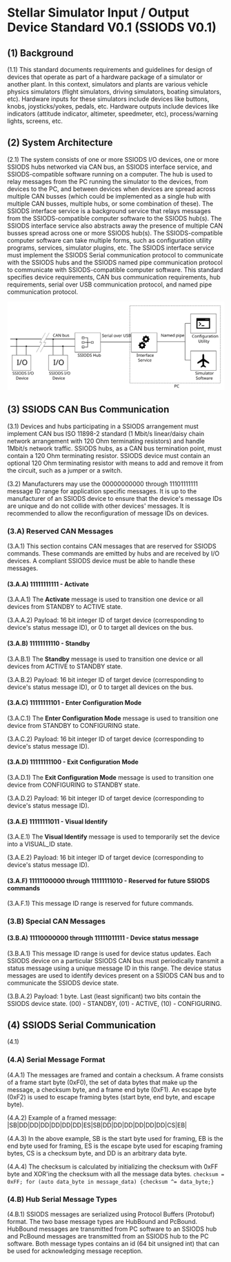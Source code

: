 # Stellar Simulator Input / Output Device Standard V0.1 (SSIODS V0.1)

## (1) Background

(1.1) This standard documents requirements and guidelines for design of devices that operate as part of a hardware package of a simulator or another plant. In this context, simulators and plants are various vehicle physics simulators (flight simulators, driving simulators, boating simulators, etc). Hardware inputs for these simulators include devices like buttons, knobs, joysticks/yokes, pedals, etc. Hardware outputs include devices like indicators (attitude indicator, altimeter, speedmeter, etc), process/warning lights, screens, etc.

## (2) System Architecture

(2.1) The system consists of one or more SSIODS I/O devices, one or more SSIODS hubs networked via CAN bus, an SSIODS interface service, and SSIODS-compatible software running on a computer. The hub is used to relay messages from the PC running the simulator to the devices, from devices to the PC, and between devices when devices are spread across multiple CAN busses (which could be implemented as a single hub with multiple CAN busses, multiple hubs, or some combination of these). The SSIODS interface service is a background service that relays messages from the SSIODS-compatible computer software to the SSIODS hub(s). The SSIODS interface service also abstracts away the presence of multiple CAN busses spread across one or more SSIODS hub(s).  The SSIODS-compatible computer software can take multiple forms, such as configuration utility programs, services, simulator plugins, etc. The SSIODS interface service must implement the SSIODS Serial communication protocol to communicate with the SSIODS hubs and the SSIODS named pipe communication protocol to communicate with SSIODS-compatible computer software. This standard specifies device requirements, CAN bus communication requirements, hub requirements, serial over USB communication protocol, and named pipe communication protocol.

![Diagram showing a series of SSIODS devices connected to a SSIODS hub](./images/system-architecture.svg)

## (3) SSIODS CAN Bus Communication

(3.1) Devices and hubs participating in a SSIODS arrangement must implement CAN bus ISO 11898-2 standard (1 Mbit/s linear/daisy chain network arrangement with 120 Ohm terminating resistors) and handle 1Mbit/s network traffic. SSIODS hubs, as a CAN bus termination point, must contain a 120 Ohm terminating resistor. SSIODS device must contain an optional 120 Ohm terminating resistor with means to add and remove it from the circuit, such as a jumper or a switch.

(3.2) Manufacturers may use the 00000000000 through 11101111111 message ID range for application specific messages. It is up to the manufacturer of an SSIODS device to ensure that the device's message IDs are unique and do not collide with other devices' messages. It is recommended to allow the reconfiguration of message IDs on devices.

### (3.A) Reserved CAN Messages

(3.A.1) This section contains CAN messages that are reserved for SSIODS commands. These commands are emitted by hubs and are received by I/O devices. A compliant SSIODS device must be able to handle these messages.

#### (3.A.A) 11111111111 - Activate

(3.A.A.1) The **Activate** message is used to transition one device or all devices from STANDBY to ACTIVE state.

(3.A.A.2) Payload: 16 bit integer ID of target device (corresponding to device's status message ID), or 0 to target all devices on the bus.

#### (3.A.B) 11111111110 - Standby

(3.A.B.1) The **Standby** message is used to transition one device or all devices from ACTIVE to STANDBY state.

(3.A.B.2) Payload: 16 bit integer ID of target device (corresponding to device's status message ID), or 0 to target all devices on the bus.

#### (3.A.C) 11111111101 - Enter Configuration Mode

(3.A.C.1) The **Enter Configuration Mode** message is used to transition one device from STANDBY to CONFIGURING state.

(3.A.C.2) Payload: 16 bit integer ID of target device (corresponding to device's status message ID).

#### (3.A.D) 11111111100 - Exit Configuration Mode

(3.A.D.1) The **Exit Configuration Mode** message is used to transition one device from CONFIGURING to STANDBY state.

(3.A.D.2) Payload: 16 bit integer ID of target device (corresponding to device's status message ID).

#### (3.A.E) 11111111011 - Visual Identify

(3.A.E.1) The **Visual Identify** message is used to temporarily set the device into a VISUAL_ID state.

(3.A.E.2) Payload: 16 bit integer ID of target device (corresponding to device's status message ID).

#### (3.A.F) 11111100000 through 11111111010 - Reserved for future SSIODS commands

(3.A.F.1) This message ID range is reserved for future commands.

### (3.B) Special CAN Messages

#### (3.B.A) 11110000000 through 11111011111 - Device status message

(3.B.A.1) This message ID range is used for device status updates. Each SSIODS device on a particular SSIODS CAN bus must periodically transmit a status message using a unique message ID in this range. The device status messages are used to identify devices present on a SSIODS CAN bus and to communicate the SSIODS device state.

(3.B.A.2) Payload: 1 byte. Last (least significant) two bits contain the SSIODS device state. (00) - STANDBY, (01) - ACTIVE, (10) - CONFIGURING.

## (4) SSIODS Serial Communication

(4.1) 

### (4.A) Serial Message Format

(4.A.1) The messages are framed and contain a checksum. A frame consists of a frame start byte (0xF0), the set of data bytes that make up the message, a checksum byte, and a frame end byte (0xF1). An escape byte (0xF2) is used to escape framing bytes (start byte, end byte, and escape byte).

(4.A.2) Example of a framed message: |SB|DD|DD|DD|DD|DD|DD|ES|SB|DD|DD|DD|DD|DD|DD|CS|EB|

(4.A.3) In the above example, SB is the start byte used for framing, EB is the end byte used for framing, ES is the escape byte used for escaping framing bytes, CS is a checksum byte, and DD is an arbitrary data byte.

(4.A.4) The checksum is calculated by initializing the checksum with 0xFF byte and XOR'ing the checksum with all the message data bytes. `checksum = 0xFF; for (auto data_byte in message_data) {checksum ^= data_byte;}`

### (4.B) Hub Serial Message Types

(4.B.1) SSIODS messages are serialized using Protocol Buffers (Protobuf) format. The two base message types are HubBound and PcBound. HubBound messages are transmitted from PC software to an SSIODS hub and PcBound messages are transmitted from an SSIODS hub to the PC software. Both message types contains an id (64 bit unsigned int) that can be used for acknowledging message reception.